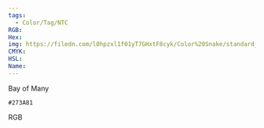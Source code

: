 ```yaml
---
tags:
  - Color/Tag/NTC
RGB:
Hex:
img: https://filedn.com/l0hpzxl1f01yT7GHxtF8cyk/Color%20Snake/standard_csv_to_svg/%23/273A81.svg
CMYK:
HSL:
Name:
---
```

Bay of Many
```palette
#273A81
```
RGB

